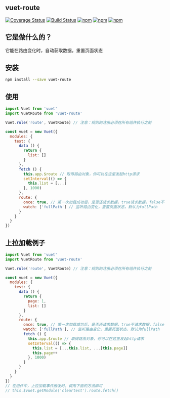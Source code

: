 ## vuet-route
[![Coverage Status](https://coveralls.io/repos/github/medatc/vuet/badge.svg?branch=dev)](https://coveralls.io/github/medatc/vuet?branch=dev)
[![Build Status](https://travis-ci.org/medatc/vuet.svg?branch=dev)](https://travis-ci.org/medatc/vuet)
[![npm](https://img.shields.io/npm/v/vuet-route.svg)](https://www.npmjs.com/package/vuet-route) 
[![npm](https://img.shields.io/npm/dm/vuet-route.svg)](https://www.npmjs.com/package/vuet-route)
[![npm](https://img.shields.io/npm/dt/vuet-route.svg)](https://www.npmjs.com/package/vuet-route)


## 它是做什么的？
它能在路由变化时，自动获取数据，重置页面状态


## 安装
```bash
npm install --save vuet-route
```


## 使用
```javascript
import Vuet from 'vuet'
import VuetRoute from 'vuet-route'

Vuet.rule('route', VuetRoute) // 注意：规则的注册必须在所有组件执行之前

const vuet = new Vuet({
  modules: {
    test: {
      data () {
        return {
          list: []
        }
      },
      fetch () {
        this.app.$route // 取得路由对象，你可以在这里发起http请求
        setInterval(() => {
          this.list = [...]
        }, 1000)
      },
      route: {
        once: true, // 第一次加载成功后，是否还请求数据，true请求数据，false不请求数据，默认为true
        watch: ['fullPath'] // 监听路由变化，重置页面状态，默认为fullPath
      }
    }
  }
})
```


## 上拉加载例子
```javascript
import Vuet from 'vuet'
import VuetRoute from 'vuet-route'

Vuet.rule('route', VuetRoute) // 注意：规则的注册必须在所有组件执行之前

const vuet = new Vuet({
  modules: {
    test: {
      data () {
        return {
          page: 1,
          list: []
        }
      },
      route: {
        once: true, // 第一次加载成功后，是否还请求数据，true不请求数据，false请求数据，默认为false
        watch: ['fullPath'], // 监听路由变化，重置页面状态，默认为fullPath
        fetch () {
          this.app.$route // 取得路由对象，你可以在这里发起http请求
          setInterval(() => {
            this.list = [...this.list, ...[this.page]]
            this.page++
          }, 1000)
        }
      }
    }
  }
})
// 在组件中，上拉加载事件触发时，调用下面的方法即可
// this.$vuet.getModule('cleartest').route.fetch()
```